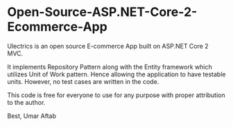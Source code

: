 # Open-Source-ASP.NET-Core-2-Ecommerce-App
Ulectrics is an open source E-commerce App built on ASP.NET Core 2 MVC.

It implements Repository Pattern along with the Entity framework which utilizes Unit of Work pattern. 
Hence allowing the application to have testable units. However, no test cases are written in the code.

This code is free for everyone to use for any purpose with proper attribution to the author.

Best,
Umar Aftab
